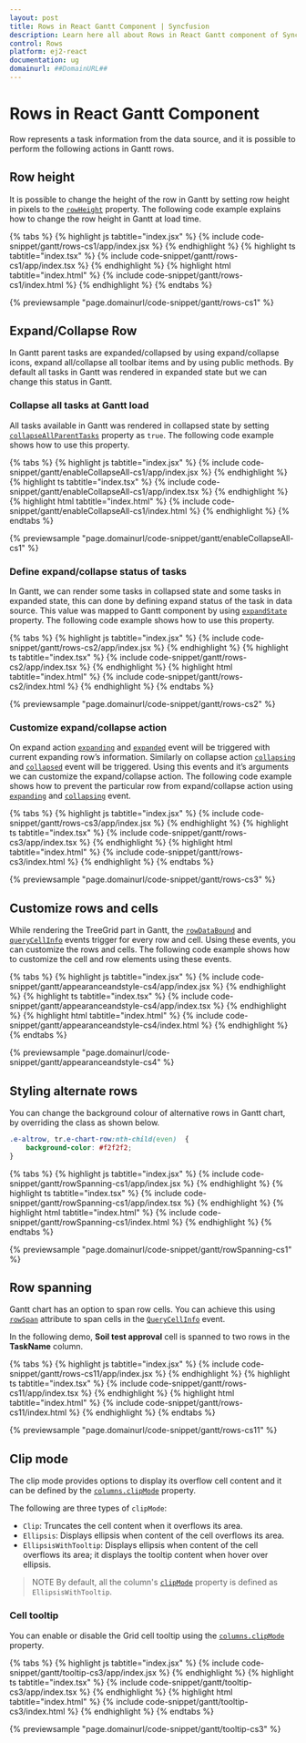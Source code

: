 ```yaml
---
layout: post
title: Rows in React Gantt Component | Syncfusion
description: Learn here all about Rows in React Gantt component of Syncfusion Essential JS 2, its elements, and more.
control: Rows 
platform: ej2-react
documentation: ug
domainurl: ##DomainURL##
---
```


# Rows in React Gantt Component 

Row represents a task information from the data source, and it is possible to perform the following actions in Gantt rows.

## Row height

It is possible to change the height of the row in Gantt by setting row height in pixels to the [`rowHeight`](https://ej2.syncfusion.com/react/documentation/api/gantt/#rowheight) property. The following code example explains how to change the row height in Gantt at load time.

{% tabs %}
{% highlight js tabtitle="index.jsx" %}
{% include code-snippet/gantt/rows-cs1/app/index.jsx %}
{% endhighlight %}
{% highlight ts tabtitle="index.tsx" %}
{% include code-snippet/gantt/rows-cs1/app/index.tsx %}
{% endhighlight %}
{% highlight html tabtitle="index.html" %}
{% include code-snippet/gantt/rows-cs1/index.html %}
{% endhighlight %}
{% endtabs %}
        
{% previewsample "page.domainurl/code-snippet/gantt/rows-cs1" %}

## Expand/Collapse Row

In Gantt parent tasks are expanded/collapsed by using expand/collapse icons, expand all/collapse all toolbar items and by using public methods. By default all tasks in Gantt was rendered in expanded state but we can change this status in Gantt.

### Collapse all tasks at Gantt load

All tasks available in Gantt was rendered in collapsed state by setting [`collapseAllParentTasks`](https://ej2.syncfusion.com/react/documentation/api/gantt/#collapseallparenttasks) property as `true`. The following code example shows how to use this property.

{% tabs %}
{% highlight js tabtitle="index.jsx" %}
{% include code-snippet/gantt/enableCollapseAll-cs1/app/index.jsx %}
{% endhighlight %}
{% highlight ts tabtitle="index.tsx" %}
{% include code-snippet/gantt/enableCollapseAll-cs1/app/index.tsx %}
{% endhighlight %}
{% highlight html tabtitle="index.html" %}
{% include code-snippet/gantt/enableCollapseAll-cs1/index.html %}
{% endhighlight %}
{% endtabs %}
        
{% previewsample "page.domainurl/code-snippet/gantt/enableCollapseAll-cs1" %}

### Define expand/collapse status of tasks

In Gantt, we can render some tasks in collapsed state and some tasks in expanded state, this can done by defining expand status of the task in data source. This value was mapped to Gantt component by using [`expandState`](https://ej2.syncfusion.com/react/documentation/api/gantt/taskFields/#expandstate) property. The following code example shows how to use this property.

{% tabs %}
{% highlight js tabtitle="index.jsx" %}
{% include code-snippet/gantt/rows-cs2/app/index.jsx %}
{% endhighlight %}
{% highlight ts tabtitle="index.tsx" %}
{% include code-snippet/gantt/rows-cs2/app/index.tsx %}
{% endhighlight %}
{% highlight html tabtitle="index.html" %}
{% include code-snippet/gantt/rows-cs2/index.html %}
{% endhighlight %}
{% endtabs %}
        
{% previewsample "page.domainurl/code-snippet/gantt/rows-cs2" %}

### Customize expand/collapse action

On expand action [`expanding`](https://ej2.syncfusion.com/react/documentation/api/gantt/#expanding) and [`expanded`](https://ej2.syncfusion.com/react/documentation/api/gantt/#expanded) event will be triggered with current expanding row’s information. Similarly on collapse action [`collapsing`](https://ej2.syncfusion.com/react/documentation/api/gantt/#collapsing) and [`collapsed`](https://ej2.syncfusion.com/react/documentation/api/gantt/#collapsed) event will be triggered. Using this events and it’s arguments we can customize the expand/collapse action. The following code example shows how to prevent the particular row from expand/collapse action using [`expanding`](https://ej2.syncfusion.com/react/documentation/api/gantt/#expanding) and [`collapsing`](https://ej2.syncfusion.com/react/documentation/api/gantt/#collapsing) event.

{% tabs %}
{% highlight js tabtitle="index.jsx" %}
{% include code-snippet/gantt/rows-cs3/app/index.jsx %}
{% endhighlight %}
{% highlight ts tabtitle="index.tsx" %}
{% include code-snippet/gantt/rows-cs3/app/index.tsx %}
{% endhighlight %}
{% highlight html tabtitle="index.html" %}
{% include code-snippet/gantt/rows-cs3/index.html %}
{% endhighlight %}
{% endtabs %}
        
{% previewsample "page.domainurl/code-snippet/gantt/rows-cs3" %}


## Customize rows and cells

While rendering the TreeGrid part in Gantt, the [`rowDataBound`](https://ej2.syncfusion.com/react/documentation/api/gantt/#rowdatabound) and [`queryCellInfo`](https://ej2.syncfusion.com/react/documentation/api/gantt/#querycellinfo) events trigger for every row and cell. Using these events, you can customize the rows and cells. The following code example shows how to customize the cell and row elements using these events.

{% tabs %}
{% highlight js tabtitle="index.jsx" %}
{% include code-snippet/gantt/appearanceandstyle-cs4/app/index.jsx %}
{% endhighlight %}
{% highlight ts tabtitle="index.tsx" %}
{% include code-snippet/gantt/appearanceandstyle-cs4/app/index.tsx %}
{% endhighlight %}
{% highlight html tabtitle="index.html" %}
{% include code-snippet/gantt/appearanceandstyle-cs4/index.html %}
{% endhighlight %}
{% endtabs %}
        
{% previewsample "page.domainurl/code-snippet/gantt/appearanceandstyle-cs4" %}

## Styling alternate rows

 You can change the background colour of alternative rows in Gantt chart, by overriding the class as shown below.

```css
.e-altrow, tr.e-chart-row:nth-child(even)  {
    background-color: #f2f2f2;
}
```

{% tabs %}
{% highlight js tabtitle="index.jsx" %}
{% include code-snippet/gantt/rowSpanning-cs1/app/index.jsx %}
{% endhighlight %}
{% highlight ts tabtitle="index.tsx" %}
{% include code-snippet/gantt/rowSpanning-cs1/app/index.tsx %}
{% endhighlight %}
{% highlight html tabtitle="index.html" %}
{% include code-snippet/gantt/rowSpanning-cs1/index.html %}
{% endhighlight %}
{% endtabs %}
        
{% previewsample "page.domainurl/code-snippet/gantt/rowSpanning-cs1" %}

## Row spanning

Gantt chart has an option to span row cells. You can achieve this using [`rowSpan`](https://ej2.syncfusion.com/react/documentation/api/gantt/queryCellInfoEventArgs/#rowspan) attribute to span cells in the [`QueryCellInfo`](https://ej2.syncfusion.com/react/documentation/api/gantt/queryCellInfoEventArgs) event.

In the following demo, **Soil test approval** cell is spanned to two rows in the **TaskName** column.

{% tabs %}
{% highlight js tabtitle="index.jsx" %}
{% include code-snippet/gantt/rows-cs11/app/index.jsx %}
{% endhighlight %}
{% highlight ts tabtitle="index.tsx" %}
{% include code-snippet/gantt/rows-cs11/app/index.tsx %}
{% endhighlight %}
{% highlight html tabtitle="index.html" %}
{% include code-snippet/gantt/rows-cs11/index.html %}
{% endhighlight %}
{% endtabs %}
        
{% previewsample "page.domainurl/code-snippet/gantt/rows-cs11" %}

## Clip mode

The clip mode provides options to display its overflow cell content and it can be defined by the [`columns.clipMode`](https://ej2.syncfusion.com/react/documentation/api/gantt/column/#clipmode) property.

The following are three types of `clipMode`:

* `Clip`: Truncates the cell content when it overflows its area.
* `Ellipsis`: Displays ellipsis when content of the cell overflows its area.
* `EllipsisWithTooltip`: Displays ellipsis when content of the cell overflows its area; it displays the tooltip content when hover over ellipsis.

> NOTE
> By default, all the column's [`clipMode`](https://ej2.syncfusion.com/react/documentation/api/gantt/column/#clipmode) property is defined as `EllipsisWithTooltip`.

### Cell tooltip

You can enable or disable the Grid cell tooltip using the [`columns.clipMode`](https://ej2.syncfusion.com/react/documentation/api/gantt/column/#clipmode) property.

{% tabs %}
{% highlight js tabtitle="index.jsx" %}
{% include code-snippet/gantt/tooltip-cs3/app/index.jsx %}
{% endhighlight %}
{% highlight ts tabtitle="index.tsx" %}
{% include code-snippet/gantt/tooltip-cs3/app/index.tsx %}
{% endhighlight %}
{% highlight html tabtitle="index.html" %}
{% include code-snippet/gantt/tooltip-cs3/index.html %}
{% endhighlight %}
{% endtabs %}
        
{% previewsample "page.domainurl/code-snippet/gantt/tooltip-cs3" %}

